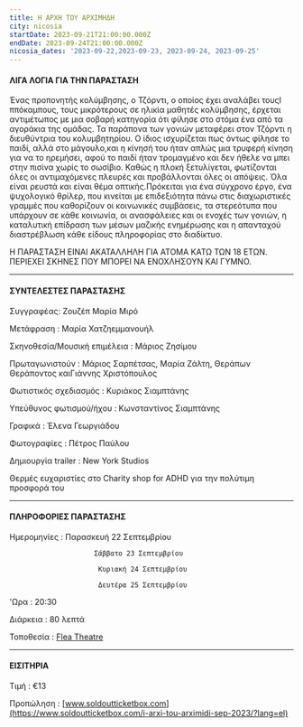 ```yaml
---
title: Η ΑΡΧΗ ΤΟΥ ΑΡΧΙΜΗΔΗ
city: nicosia
startDate: 2023-09-21T21:00:00.000Z
endDate: 2023-09-24T21:00:00.000Z
nicosia_dates: '2023-09-22,2023-09-23, 2023-09-24, 2023-09-25'
---
```


#### ΛΙΓΑ ΛΟΓΙΑ ΓΙΑ ΤΗΝ ΠΑΡΑΣΤΑΣΗ


Ένας προπονητής κολύμβησης, ο Τζόρντι,	o οποίος έχει αναλάβει τουςΙ ππόκαμπους, τους μικρότερους σε ηλικία μαθητές κολύμβησης, έρχεται αντιμέτωπος με μια σοβαρή κατηγορία ότι φίλησε στο στόμα ένα από τα αγοράκια της ομάδας. Τα παράπονα των γονιών μεταφέρει στον Τζόρντι η διευθύντρια του κολυμβητηρίου. Ο ίδιος ισχυρίζεται πως όντως φίλησε το παιδί, αλλά στο μάγουλο,και η κίνησή του ήταν απλώς μια τρυφερή κίνηση για να το ηρεμήσει, αφού το παιδί ήταν τρομαγμένο και δεν ήθελε να μπει στην πισίνα χωρίς το σωσίβιο. Καθώς η πλοκή ξετυλίγεται, φωτίζονται όλες οι αντιμαχόμενες πλευρές και προβάλλονται όλες οι απόψεις. Όλα είναι ρευστά και είναι θέμα οπτικής.Πρόκειται για ένα σύγχρονο έργο, ένα ψυχολογικό θρίλερ, που κινείται με επιδεξιότητα πάνω στις διαχωριστικές γραμμές που καθορίζουν οι κοινωνικές συμβάσεις, τα στερεότυπα που υπάρχουν σε κάθε κοινωνία, οι ανασφάλειες και οι ενοχές των γονιών, η καταλυτική επίδραση των μέσων μαζικής ενημέρωσης και η απανταχού διαστρέβλωση κάθε είδους πληροφορίας στο διαδίκτυο.

Η ΠΑΡΑΣΤΑΣΗ ΕΙΝΑΙ ΑΚΑΤΑΛΛΗΛΗ ΓΙΑ ΑΤΟΜΑ ΚΑΤΩ ΤΩΝ 18 ΕΤΩΝ. ΠΕΡΙΕΧΕΙ ΣΚΗΝΕΣ ΠΟΥ ΜΠΟΡΕΙ ΝΑ ΕΝΟΧΛΗΣΟΥΝ ΚΑΙ ΓΥΜΝΟ.

***

#### ΣΥΝΤΕΛΕΣΤΕΣ ΠΑΡΑΣΤΑΣΗΣ

Συγγραφέας:	Ζουζέπ Μαρία Μιρό

Μετάφραση	: Μαρία Χατζηεμμανουήλ

Σκηνοθεσία/Μουσική επιμέλεια	: Μάριος Ζησίμου

Πρωταγωνιστούν :	Μάριος Σαρπέτσας, Μαρία Ζάλτη, Θεράπων Θεράποντος καιΓιάννης Χριστόπουλος

Φωτιστικός σχεδιασμός :	Κυριάκος Σιαμπτάνης

Yπεύθυνoς φωτισμού/ήχου  : 	Κωνσταντίνος Σιαμπτάνης

Γραφικά : Έλενα Γεωργιάδου

Φωτογραφίες	: Πέτρος Παύλου

Δημιουργία	trailer : New York Studios

Θερμές ευχαριστίες στο	Charity shop for ADHD για την πολύτιμη προσφορά του

***

#### ΠΛΗΡΟΦΟΡΙΕΣ ΠΑΡΑΣΤΑΣΗΣ

Ημερομηνίες :  Παρασκευή 22 Σεπτεμβρίου  

                         Σάββατο 23 Σεπτεμβρίου 

                          Κυριακή 24 Σεπτεμβρίου

                          Δευτέρα 25 Σεπτεμβρίου

'Ωρα : 20:30

Διάρκεια : 80 λεπτά

Τοποθεσία : 	[Flea Theatre](https://www.google.com/maps/place/Flea+Theatre/@29.667696,-63.5771497,3z/data=!4m6!3m5!1s0x14de17a904f9aabb:0x1710a1c59c41893f!8m2!3d35.1839201!4d33.3968356!16s%2Fg%2F11hb2kd45g?entry=ttu)

***

#### ΕΙΣΙΤΗΡΙΑ

Τιμή : €13

Προπώληση : [www.soldoutticketbox.com](https://www.soldoutticketbox.com/i-arxi-tou-arximidi-sep-2023/?lang=el)
